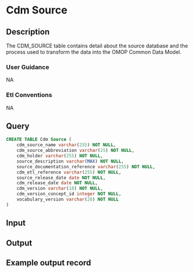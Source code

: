 <!---->

# Cdm Source

## Description
The CDM_SOURCE table contains detail about the source database and the process used to transform the data into the OMOP Common Data Model.

### User Guidance
NA

### Etl Conventions
NA

## Query
```sql
CREATE TABLE Cdm Source (
	cdm_source_name varchar(255) NOT NULL,
	cdm_source_abbreviation varchar(25) NOT NULL,
	cdm_holder varchar(255) NOT NULL,
	source_description varchar(MAX) NOT NULL,
	source_documentation_reference varchar(255) NOT NULL,
	cdm_etl_reference varchar(255) NOT NULL,
	source_release_date date NOT NULL,
	cdm_release_date date NOT NULL,
	cdm_version varchar(10) NOT NULL,
	cdm_version_concept_id integer NOT NULL,
	vocabulary_version varchar(20) NOT NULL
)
```

## Input


## Output


## Example output record



